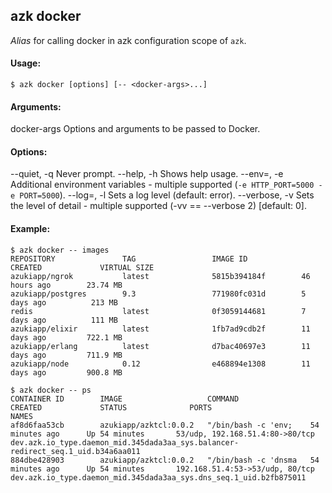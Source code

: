 ## azk docker

  _Alias_ for calling docker in azk configuration scope of `azk`.

#### Usage:

    $ azk docker [options] [-- <docker-args>...]

#### Arguments:

  docker-args               Options and arguments to be passed to Docker.

#### Options:

  --quiet, -q               Never prompt.
  --help, -h                Shows help usage.
  --env=<data>, -e          Additional environment variables - multiple supported (`-e HTTP_PORT=5000 -e PORT=5000`).
  --log=<level>, -l         Sets a log level (default: error).
  --verbose, -v             Sets the level of detail - multiple supported (-vv == --verbose 2) [default: 0].

#### Example:

```
$ azk docker -- images
REPOSITORY               TAG                 IMAGE ID            CREATED             VIRTUAL SIZE
azukiapp/ngrok           latest              5815b394184f        46 hours ago        23.74 MB
azukiapp/postgres        9.3                 771980fc031d        5 days ago          213 MB
redis                    latest              0f3059144681        7 days ago          111 MB
azukiapp/elixir          latest              1fb7ad9cdb2f        11 days ago         722.1 MB
azukiapp/erlang          latest              d7bac40697e3        11 days ago         711.9 MB
azukiapp/node            0.12                e468894e1308        11 days ago         900.8 MB
```

```
$ azk docker -- ps
CONTAINER ID        IMAGE                   COMMAND                CREATED             STATUS              PORTS                             NAMES
af8d6faa53cb        azukiapp/azktcl:0.0.2   "/bin/bash -c 'env;    54 minutes ago      Up 54 minutes       53/udp, 192.168.51.4:80->80/tcp   dev.azk.io_type.daemon_mid.345dada3aa_sys.balancer-redirect_seq.1_uid.b34a6aa011
884dbe428903        azukiapp/azktcl:0.0.2   "/bin/bash -c 'dnsma   54 minutes ago      Up 54 minutes       192.168.51.4:53->53/udp, 80/tcp   dev.azk.io_type.daemon_mid.345dada3aa_sys.dns_seq.1_uid.b2fb875011
```
